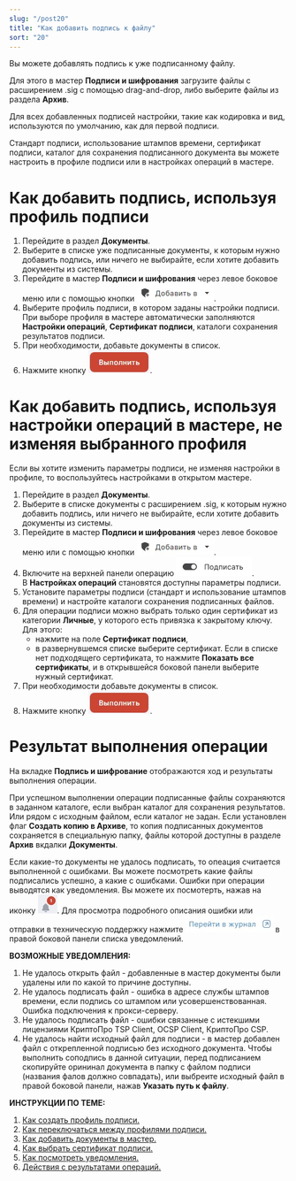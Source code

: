 ```yaml
---
slug: "/post20"
title: "Как добавить подпись к файлу"
sort: "20"
---
```


Вы можете добавлять подпись к уже подписанному файлу. 

Для этого в мастер **Подписи и шифрования** загрузите файлы с расширением .sig с помощью drag-and-drop, либо выберите файлы из раздела **Архив**.

Для всех добавленных подписей настройки, такие как кодировка и вид, используются по умолчанию, как для первой подписи.

Стандарт подписи, использование штампов времени, сертификат подписи, каталог для сохранения подписанного документа вы можете настроить в профиле подписи или в настройках операций в мастере. 

#  Как добавить подпись, используя профиль подписи

1. Перейдите в раздел **Документы**.
2. Выберите в списке уже подписанные документы, к которым нужно добавить подпись, или ничего не выбирайте, если хотите добавить документы из системы.
3. Перейдите в мастер **Подписи и шифрования** через левое боковое меню  или с помощью кнопки ![add-to-button.jpg](./images/add-to-button.jpg "Добавить в").
4. Выберите профиль подписи, в котором заданы настройки подписи. 
    При выборе профиля в мастере автоматически заполняются **Настройки операций**, **Сертификат подписи**, каталоги сохранения результатов подписи.
5. При необходимости, добавьте документы в список.
6. Нажмите кнопку ![execute-button.jpg](./images/execute-button.jpg "Выполнить").


#  Как добавить подпись, используя настройки операций в мастере, не изменяя выбранного профиля

Если вы хотите изменить параметры подписи, не изменяя настройки в профиле, то воспользуйтесь настройками в открытом мастере.

1. Перейдите в раздел **Документы**.
2. Выберите в списке документы с расширением .sig, к которым нужно добавить подпись, или ничего не выбирайте, если хотите добавить документы из системы.
3. Перейдите в мастер **Подписи и шифрования** через левое боковое меню  или с помощью кнопки ![add-to-button.jpg](./images/add-to-button.jpg "Добавить в").
4. Включите на верхней панели операцию ![sign.jpg](./images/sign.jpg "Подписать").  
   В **Настройках операций** становятся доступны параметры подписи.
5. Установите параметры подписи (стандарт и использование штампов времени) и настройте каталоги сохранения подписанных файлов.
6. Для операции подписи можно выбрать только один сертификат из категории **Личные**, у которого есть привязка к закрытому ключу.  Для этого:
   - нажмите на поле **Сертификат подписи**,
   - в развернувшемся списке выберите сертификат.
    Если в списке нет подходящего сертификата, то нажмите **Показать все сертификаты**, и в открывшейся боковой панели выберите нужный сертификат.
7. При необходимости добавьте документы в список.
8. Нажмите кнопку ![execute-button.jpg](./images/execute-button.jpg "Выполнить").

# Результат выполнения операции

На вкладке **Подпись и шифрование** отображаются ход и результаты выполнения операции.

При успешном выполнении операции подписанные файлы сохраняются в заданном каталоге, если выбран каталог для сохранения результатов. Или рядом с исходным файлом, если каталог не задан. Если установлен флаг **Создать копию в Архиве**, то копия подписанных документов сохраняется в специальную папку, файлы которой доступны в разделе **Архив** вкдалки **Документы**.

Если какие-то документы не удалось подписать, то опеация считается выполненной с ошибками. Вы можете посмотреть какие файлы подписались успешно, а какие с ошибками. 
Ошибки при операции выводятся как уведомления. Вы можете их посмотерть, нажав на иконку ![notifications-button.jpg](./images/notifications-button.jpg "События"). Для просмотра подробного описания ошибки или отправки в техническую поддержку нажмите ![to-log-button.jpg](./images/to-log-button.jpg "Перейти в журнал") в правой боковой панели списка уведомлений.

**ВОЗМОЖНЫЕ УВЕДОМЛЕНИЯ:**

1. Не удалось открыть файл - добавленные в мастер документы были удалены или по какой то причине доступны.
2. Не удалось подписать файл - ошибка в адресе службы штампов времени, если подпись со штампом или усовершенствованная. Ошибка подключения к  прокси-серверу. 
3. Не удалось подписать файл - ошибки связанные с истекшими лицензиями КриптоПро TSP Client, OCSP Client, КриптоПро CSP.
4. Не удалось найти исходный файл для подписи - в мастер добавлен файл с открепленной подписью без исходного документа. Чтобы выполнить соподпись в данной ситуации, перед подписанием скопируйте орининал документа в папку с файлом подписи (названия фалов должно совпадать), или выбреите исходный файл в правой боковой панели, нажав **Указать путь к файлу**.


**ИНСТРУКЦИИ ПО ТЕМЕ:**  
1. [Как создать профиль подписи.](https://docs.cryptoarm.ru/05-v3.0-Beta/004-documents/create-profile)  
2. [Как переключаться между профилями подписи.](https://docs.cryptoarm.ru/05-v3.0-Beta/004-documents/select-profile)  
3. [Как добавить документы в мастер.](https://docs.cryptoarm.ru/05-v3.0-Beta/004-documents/add-docs)  
4. [Как выбрать сертификат подписи.](https://docs.cryptoarm.ru/05-v3.0-Beta/004-documents/select-sign-cert)  
5. [Как посмотреть уведомления.](https://docs.cryptoarm.ru/05-v3.0-Beta/007-cryptoarm/notifications)  
6. [Действия с результатами операций.](https://docs.cryptoarm.ru/05-v3.0-Beta/004-documents/operations-result)  